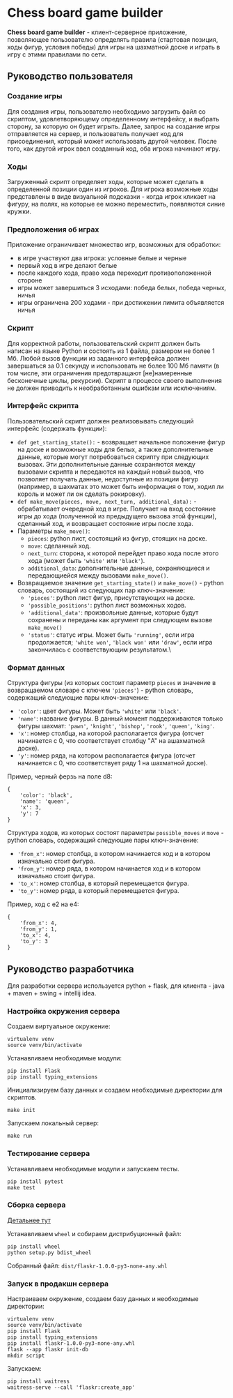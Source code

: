 # Chess board game builder
**Chess board game builder** - клиент-серверное приложение, позволяющее пользователю определять правила (стартовая позиция, ходы фигур, условия победы) для игры на шахматной доске и играть в игру с этими правилами по сети.

## Руководство пользователя
### Создание игры
Для создания игры, пользователю необходимо загрузить файл со скриптом, удовлетворяющему определенному интерфейсу, и выбрать сторону, за которую он будет игрыть. Далее, запрос на создание игры отправляется на сервер, и пользователь получает код для присоединения, который может использовать другой человек. После того, как другой игрок ввел созданный код, оба игрока начинают игру.

### Ходы
Загруженный скрипт определяет ходы, которые может сделать в определенной позиции один из игроков. Для игрока возможные ходы представлены в виде визуальной подсказки - когда игрок кликает на фигуру, на полях, на которые ее можно переместить, появляются синие кружки.

### Предположения об играх
Приложение ограничивает множество игр, возможных для обработки:
- в игре участвуют два игрока: условные белые и черные
- первый ход в игре делают белые
- после каждого хода, право хода переходит противоположенной стороне
- игры может завершиться 3 исходами: победа белых, победа черных, ничья
- игры ограничена 200 ходами - при достижении лимита объявляется ничья

### Скрипт
Для корректной работы, пользовательский скрипт должен быть написан на языке Python и состоять из 1 файла, размером не более 1 Мб. Любой вызов функции из заданного интерфейса должен завершаться за 0.1 секунду и использовать не более 100 Мб памяти (в том числе, эти ограничения предотвращают \[не\]намеренные бесконечные циклы, рекурсии). Скрипт в процессе своего выполнения не должен приводить к необработанным ошибкам или исключениям.

### Интерфейс скрипта
Пользовательский скрипт должен реализовывать следующий интерфейс (содержать функции):
- `def get_starting_state():` - возвращает начальное положение фигур на доске и возможные ходы для белых, а также дополнительные данные, которые могут потребоваться скрипту при следующих вызовах. Эти дополнительные данные сохраняются между вызовами скрипта и передаются на каждый новый вызов, что позволяет получать данные, недоступные из позиции фигур (например, в шахматах это может быть информация о том, ходил ли король и может ли он сделать рокировку).
- `def make_move(pieces, move, next_turn, additional_data):` - обрабатывает очередной ход в игре. Получает на вход состояние игры до хода (полученной из предыдущего вызова этой функции), сделанный ход, и возвращает состояние игры после хода.
- Параметры `make_move()`:
    - `pieces`: python лист, состоящий из фигур, стоящих на доске.
    - `move`: сделанный ход.
    - `next_turn`: сторона, к которой перейдет право хода после этого хода (может быть `'white'` или `'black'`).
    - `additional_data`: дополнительные данные, сохраняющиеся и передающиейся между вызовами `make_move()`.
- Возвращаемое значение `get_starting_state()` и `make_move()` - python словарь, состоящий из следующих пар ключ-значение:
    - `'pieces'`: python лист фигур, присутствующих на доске.
    - `'possible_positions'`: python лист возможных ходов.
    - `'additional_data'`: произвольные данные, которые будут сохранены и переданы как аргумент при следующем вызове `make_move()`
    - `'status'`: статус игры. Может быть `'running'`, если игра продолжается; `'white won'`, `'black won'` или `'draw'`, если игра закончилась с соответствующим результатом.\

### Формат данных
Структура фигуры (из которых состоит параметр `pieces` и значение в возвращаемом словаре с ключем `'pieces'`) - python словарь, содержащий следующие пары ключ-значение:
- `'color'`: цвет фигуры. Может быть `'white'` или `'black'`.
- `'name'`: название фигуры. В данный момент поддерживаются только фигуры шахмат: `'pawn'`, `'knight'`, `'bishop'`, `'rook'`, `'queen'`, `'king'`.
- `'x'`: номер столбца, на которой располагается фигура (отсчет начинается с 0, что соответствует столбцу "A" на ашахматной доске).
- `'y'`: номер ряда, на котором располагается фигура (отсчет начинается с 0, что соответствует ряду 1 на шахматной доске).

Пример, черный ферзь на поле d8:
```
{
    'color': 'black',
    'name': 'queen',
    'x': 3,
    'y': 7
}
```

Структура ходов, из которых состоят параметры `possible_moves` и `move` - python словарь, содержащий следующие пары ключ-значение:
- `'from_x'`: номер столбца, в котором начинается ход и в котором изначально стоит фигура.
- `'from_y'`: номер ряда, в котором начинается ход и в котором изначально стоит фигура.
- `'to_x'`: номер столбца, в который перемещается фигура.
- `'to_y'`: номер ряда, в который перемещается фигура.

Пример, ход с e2 на e4:
```
{
    'from_x': 4,
    'from_y': 1,
    'to_x': 4,
    'to_y': 3
}
```

## Руководство разработчика
Для разработки сервера используется python + flask, для клиента - java + maven + swing + intellij idea.

### Настройка окружения сервера
Создаем виртуальное окружение:
```
virtualenv venv
source venv/bin/activate
```

Устанавливаем необходимые модули:
```
pip install Flask
pip install typing_extensions
```

Инициализируем базу данных и создаем необходимые директории для скриптов.
```
make init
```

Запускаем локальный сервер:
```
make run
```

### Тестирование сервера
Устанавливаем необходимые модули и запускаем тесты.
```
pip install pytest
make test
```

### Сборка сервера
[Детальнее тут](https://flask.palletsprojects.com/en/2.2.x/tutorial/deploy/)

Устанавливаем `wheel` и собираем дистрибуционный файл:
```
pip install wheel
python setup.py bdist_wheel
```

Собранный файл: `dist/flaskr-1.0.0-py3-none-any.whl`

### Запуск в продакшн сервера
Настраиваем окружение, создаем базу данных и необходимые директории:
```
virtualenv venv
source venv/bin/activate
pip install Flask
pip install typing_extensions
pip install flaskr-1.0.0-py3-none-any.whl
flask --app flaskr init-db
mkdir script
```

Запускаем:
```
pip install waitress
waitress-serve --call 'flaskr:create_app'
```
